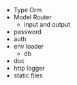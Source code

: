 - Type Orm
- Model Router
    - input and output
- password
- auth
- env loader
    - db
- doc
- http logger
- static files